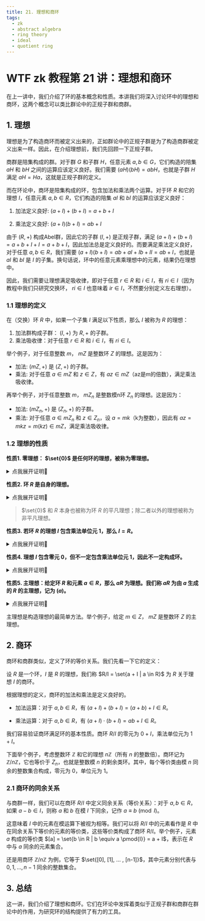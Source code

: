 ```yaml
---
title: 21. 理想和商环
tags:
  - zk
  - abstract algebra
  - ring theory
  - ideal
  - quotient ring
---
```


# WTF zk 教程第 21 讲：理想和商环

在上一讲中，我们介绍了环的基本概念和性质。本讲我们将深入讨论环中的理想和商环，这两个概念可以类比群论中的正规子群和商群。

## 1. 理想

理想是为了构造商环而被定义出来的，正如群论中的正规子群是为了构造商群被定义出来一样。因此，在介绍理想前，我们先回顾一下正规子群。

商群是陪集构成的群。对于群 $G$ 和子群 $H$，任意元素 $a,b \in G$，它们构造的陪集 $aH$ 和 $bH$ 之间的运算应该定义良好。我们需要 $(aH)(bH) =  abH$，也就是子群 $H$ 满足 $aH = Ha$，这就是正规子群的定义。

而在环论中，商环是陪集构成的环，包含加法和乘法两个运算。对于环 $R$ 和它的理想 $I$，任意元素 $a,b \in R$，它们构造的陪集 $aI$ 和 $bI$ 的运算应该定义良好：

1. 加法定义良好: $(a + I) + (b+ I) = a+b + I$

2. 乘法定义良好: $(a + I) (b+ I) = ab + I$

由于 $(R, +)$ 构成Abel群，因此它的子群 $(I, +)$ 是正规子群，满足 $(a + I) + (b+ I) = a +b + I + I = a+b +I$，因此加法总是定义良好的。而要满足乘法定义良好，对于任意 $a,b \in R$，我们需要 $(a + I) (b+ I) = ab + aI + Ib + II = ab + I$，也就是 $aI$ 和 $bI$ 是 $I$ 的子集。换句话说，环中的任意元素乘理想中的元素，结果仍在理想中。

因此，我们需要让理想满足吸收律，即对于任意 $r \in R$ 和 $i \in I$，有 $ri \in I$（因为教程中我们只研究交换环， $ri \in I$ 也意味着 $ir \in I$，不然要分别定义左右理想）。

### 1.1 理想的定义

在（交换）环 $R$ 中，如果一个子集 $I$ 满足以下性质，那么 $I$ 被称为 $R$ 的理想：

1. 加法群构成子群： $(I, +)$ 为 $R, +$ 的子群。
2. 乘法吸收律：对于任意 $r \in R$ 和 $i \in I$，有 $ri \in I$。

举个例子，对于任意整数 $m$， $mZ$ 是整数环 $Z$ 的理想。这是因为：

- 加法: $(mZ, +)$ 是 $(Z, +)$ 的子群。
- 乘法: 对于任意 $a \in mZ$ 和 $z \in Z$，有 $az \in mZ$（az是m的倍数），满足乘法吸收律。

再举个例子，对于任意整数 $m$， $mZ_n$ 是整数模n环 $Z_n$ 的理想。这是因为：

- 加法: $(mZ_n, +)$ 是 $(Z_n, +)$ 的子群。
- 乘法: 对于任意 $a \in mZ_n$ 和 $z \in Z_n$，设 $a = mk$（k为整数），因此有 $az = mkz = m(kz) \in mZ$，满足乘法吸收律。

### 1.2 理想的性质


**性质1. 零理想： $\set{0}$ 是任何环的理想，被称为零理想。** 

<details><summary>点我展开证明👀</summary>

$\set{0}$ 为零环，符合环的定义。 $\set{0} \subseteq R$ 且环 $R$ 任何元素乘以 $0$ 都等于 $0$。

</details>

**性质2. 环 $R$ 是自身的理想。**

<details><summary>点我展开证明👀</summary>

$R \subseteq R$。由于封闭性，环 $R$ 的元素相乘的结果仍属于环 $R$，因此满足乘法吸收律，是自身的理想。

</details>

> $\set{0}$ 和 $R$ 本身也被称为环 $R$ 的平凡理想；除二者以外的理想被称为非平凡理想。

**性质3. 若环 $R$ 的理想 $I$ 包含乘法单位元 $1$，那么 $I = R$。**

<details><summary>点我展开证明👀</summary>

因为 $1 \in I$，因此任意 $r \in R$，有 $r \cdot 1= r \in I$，因此 $I = R$。

</details>

**性质4. 理想 $I$ 包含零元 $0$，但不一定包含乘法单位元 $1$，因此不一定构成环。**

<details><summary>点我展开证明👀</summary>

$0 \in R$，对于任意 $i \in I$，有 $0i = 0 \in I$，因此理想 $I$ 包含零元 $0$。

比如 $mZ_n$ 是整数模n环 $Z_n$ 的理想，但它不包含 $1$。因此，理想不一定包含乘法单位元 $1$。

理想满足环除了包含乘法单位元的其他性质，属于伪环。

</details>

**性质5. 主理想：给定环 $R$ 和元素 $a \in R$，那么 $aR$ 为理想。我们称 $aR$ 为由 $a$ 生成的 $R$ 的主理想，记为 $(a)$。**

<details><summary>点我展开证明👀</summary>

我们验证 $(a) = \set{ra | r \in R}$ 是否满足理想的性质：

1. 根据环的乘法封闭性，对于任意 $r \in R$，有 $ra \in R$，因此 $(a) \subseteq R$。 

2. 加法构成子群：对于任意 $ra, r'a \in (a)$，有 $ra - r'a = (r-r')a \in (a)$，因此 $((a), +)$ 构成 $(R, +)$ 的子群。

3. 乘法吸收律：对于任意 $ra \in (a)$ 和 $r' \in R$，有 $r'ra = (r'r)a \in (a)$，因此 $(a)$ 满足乘法吸收律。

因此， $(a)$ 为 $R$ 的理想。

</details>

主理想是构造理想的最简单方法。举个例子，给定 $m \in Z$， $mZ$ 是整数环 $Z$ 的主理想。

## 2. 商环

商环和商群类似，定义了环的等价关系。我们先看一下它的定义：

设 $R$ 是一个环，$I$ 是 $R$ 的理想，我们称 $R/I = \set{a + I | a \in R}$ 为 $R$ 关于理想 $I$ 的商环。

根据理想的定义，商环的加法和乘法是定义良好的。

- 加法运算：对于 $a,b \in R$，有 $(a + I) + (b + I) = (a + b) + I \in R$。

- 乘法运算：对于 $a,b \in R$，有 $(a + I) \cdot (b + I) = ab + I \in R$。

我们容易验证商环满足环的基本性质。商环 $R/I$ 的零元为 $0 + I$，乘法单位元为 $1 + I$。

下面举个例子，考虑整数环 $\mathbb{Z}$ 和它的理想 $n\mathbb{Z}$（所有 $n$ 的整数倍）。商环记为 $\mathbb{Z}/n\mathbb{Z}$，它也等价于 $Z_n$，也就是整数模 $n$ 的剩余类环。其中，每个等价类由模 $n$ 同余的整数集合构成，零元为 $0$，单位元为 $1$。

### 2.1 商环的同余关系

与商群一样，我们可以在商环 $R/I$ 中定义同余关系（等价关系）：对于 $a, b \in R$，如果 $a - b \in I$，则称 $a$ 和 $b$ 在模 $I$ 下同余，记作 $a \equiv b \pmod{I}$。

这意味着 $I$ 中的元素在模运算下被视为相等。我们可以将 $R/I$ 中的元素看作是 $R$ 中在同余关系下等价的元素的等价类，这些等价类构成了商环 $R/I$。举个例子，元素 $a$ 构成的等价类 $[a] = \set{b \in R | b \equiv a \pmod{I}} = a + I$，表示在 $R$ 中与 $a$ 同余的元素集合。

还是用商环 $\mathbb{Z}/n\mathbb{Z}$ 为例，它等于 $\set{[0], [1], ... , [n-1]}$，其中元素分别代表与 $0, 1, ..., n-1$ 同余的整数集合。

## 3. 总结

这一讲，我们介绍了理想和商环。它们在环论中发挥着类似于正规子群和商群在群论中的作用，为研究环的结构提供了有力的工具。
